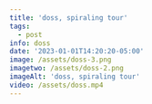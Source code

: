 ```yaml
---
title: 'doss, spiraling tour'
tags:
  - post
info: doss
date: '2023-01-01T14:20:20-05:00'
image: /assets/doss-3.png
imagetwo: /assets/doss-2.png
imageAlt: 'doss, spiraling tour'
video: /assets/doss.mp4
---
```


